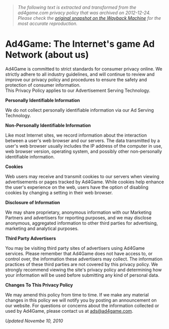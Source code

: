 > *The following text is extracted and transformed from the ad4game.com privacy policy that was archived on 2012-12-24. Please check the [original snapshot on the Wayback Machine](https://web.archive.org/web/20121224042329id_/http%3A//www.ad4game.com/privacy_policy.php) for the most accurate reproduction.*

# Ad4Game: The Internet's game Ad Network (about us)

  
Ad4Game is committed to strict standards for consumer privacy online. We strictly adhere to all industry guidelines, and will continue to review and improve our privacy policy and procedures to ensure the safety and protection of consumer information.  
This Privacy Policy applies to our Advertisement Serving Technology.

  
**Personally Identifiable Information**

  
We do not collect personally identifiable information via our Ad Serving Technology.

  
**Non-Personally Identifiable Information**

  
Like most Internet sites, we record information about the interaction between a user's web browser and our servers. The data transmitted by a user's web browser usually includes the IP address of the computer in use, web browser version, operating system, and possibly other non-personally identifiable information. 

  
**Cookies**

  
Web users may receive and transmit cookies to our servers when viewing advertisements or pages tracked by Ad4Game. While cookies help enhance the user's experience on the web, users have the option of disabling cookies by changing a setting in their web browser.

  
**Disclosure of Information**

  
We may share proprietary, anonymous information with our Marketing Partners and advertisers for reporting purposes, and we may disclose anonymous, aggregated information to other third parties for advertising, marketing and analytical purposes. 

  
**Third Party Advertisers**  


  
You may be visiting third party sites of advertisers using Ad4Game services. Please remember that Ad4Game does not have access to, or control over, the information these advertisers may collect. The information practices of these third parties are not covered by this privacy policy. We strongly recommend viewing the site's privacy policy and determining how your information will be used before submitting any kind of personal data. 

  
**Changes To This Privacy Policy**

We may amend this policy from time to time. If we make any material changes in this policy we will notify you by posting an announcement on our website. For questions or concerns about the information collected or used by Ad4Game, please contact us at ads@ad4game.com.

_Updated Novembe 10, 2010_

  


